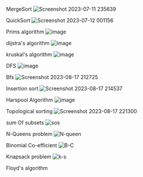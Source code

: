 MergeSort
![Screenshot 2023-07-11 235639](https://github.com/chetansy08/CHETAN1BM22AI401/assets/137137686/3b22ee87-ceb7-468b-85e5-72b8d906ec2b)


QuickSort
![Screenshot 2023-07-12 001156](https://github.com/chetansy08/CHETAN1BM22AI401/assets/137137686/7b4993ed-ef8a-41af-aeb1-9c871b77bd92)


Prims algorithm
![image](https://github.com/chetansy08/CHETAN1BM22AI401/assets/137137686/4f3005db-90fd-4747-b81d-f9995a4fe327)

dijstra's  algorithm
![image](https://github.com/chetansy08/CHETAN1BM22AI401/assets/137137686/1459cc57-98dc-49a5-99ca-992834bd87c3)

kruskal's algorithm 
![image](https://github.com/chetansy08/CHETAN1BM22AI401/assets/137137686/ba083efd-dfb3-4995-aaca-b7ad6c3844e2)


DFS
![image](https://github.com/chetansy08/CHETAN1BM22AI401/assets/137137686/fadf3ee9-bbc4-4ba0-be88-65193d4bfe76)

Bfs
![Screenshot 2023-08-17 212725](https://github.com/chetansy08/CHETAN1BM22AI401/assets/137137686/a743bb68-8fce-4bad-9433-9a31223b92c0)

Insertion sort
![Screenshot 2023-08-17 214537](https://github.com/chetansy08/CHETAN1BM22AI401/assets/137137686/bfc0e954-3bb4-47c3-bd4f-ac44c08b5e81)

Harspool Algorithm
![image](https://github.com/chetansy08/CHETAN1BM22AI401/assets/137137686/12121645-3c82-4303-bfbd-c3e5bfb61e6b)

Topological sorting
![Screenshot 2023-08-17 221300](https://github.com/chetansy08/CHETAN1BM22AI401/assets/137137686/078cc19f-1690-41b8-becf-f902589b790b)

sum Of subsets
![sos](https://github.com/chetansy08/CHETAN1BM22AI401/assets/137137686/c11bcd9c-e05c-4e71-b874-5b3ac9af8fe0)

N-Queens problem
![N-queen](https://github.com/chetansy08/CHETAN1BM22AI401/assets/137137686/e54daead-f8cd-4098-a950-57db128b4516)

Binomial Co-efficient
![B-C](https://github.com/chetansy08/CHETAN1BM22AI401/assets/137137686/dea0de73-a8d7-4ead-8b2d-6d82789688c0)

Knapsack problem
![k-s](https://github.com/chetansy08/CHETAN1BM22AI401/assets/137137686/0fd3c33d-d677-4f67-b60a-61b42282e8f0)

Floyd's algorithm
